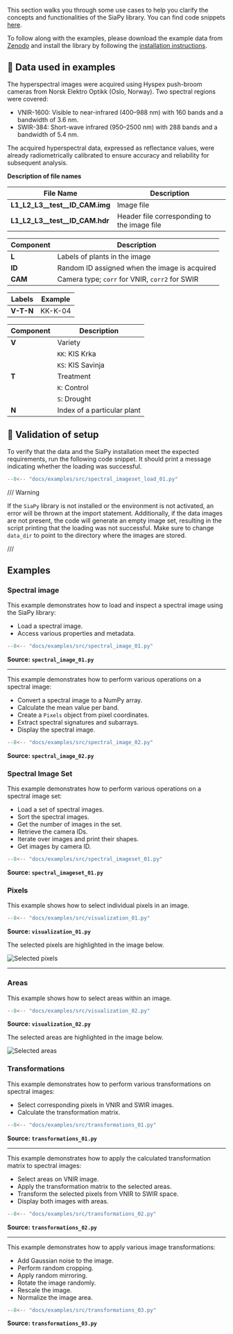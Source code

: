 This section walks you through some use cases to help you clarify the concepts and functionalities of the SiaPy library. You can find code snippets [here](https://github.com/siapy/siapy-lib/tree/main/docs/examples/src).

To follow along with the examples, please download the example data from [Zenodo](https://zenodo.org/records/14534998) and install the library by following the [installation instructions](https://siapy.github.io/siapy-lib/install/).

## 📄 Data used in examples

The hyperspectral images were acquired using Hyspex push-broom cameras from Norsk Elektro Optikk (Oslo, Norway). Two spectral regions were covered:

- VNIR-1600: Visible to near-infrared (400–988 nm) with 160 bands and a bandwidth of 3.6 nm.
- SWIR-384: Short-wave infrared (950–2500 nm) with 288 bands and a bandwidth of 5.4 nm.

The acquired hyperspectral data, expressed as reflectance values, were already radiometrically calibrated to ensure accuracy and reliability for subsequent analysis.

**Description of file names**

| File Name                          | Description                                      |
|------------------------------------|--------------------------------------------------|
| **L1_L2_L3__test__ID_CAM.img**     | Image file                                       |
| **L1_L2_L3__test__ID_CAM.hdr**     | Header file corresponding to the image file      |

| Component | Description                                      |
|-----------|--------------------------------------------------|
| **L**     | Labels of plants in the image                    |
| **ID**    | Random ID assigned when the image is acquired    |
| **CAM**   | Camera type; `corr` for VNIR, `corr2` for SWIR   |

| Labels    | Example       |
|-----------|---------------|
| **V-T-N** | KK-K-04       |

| Component | Description                                      |
|-----------|--------------------------------------------------|
| **V**     | Variety                                          |
|           | `KK`: KIS Krka                                   |
|           | `KS`: KIS Savinja                                |
| **T**     | Treatment                                        |
|           | `K`: Control                                     |
|           | `S`: Drought                                     |
| **N**     | Index of a particular plant                      |

## 🚀 Validation of setup

To verify that the data and the SiaPy installation meet the expected requirements, run the following code snippet. It should print a message indicating whether the loading was successful.

```python
--8<-- "docs/examples/src/spectral_imageset_load_01.py"
```

/// Warning

If the `SiaPy` library is not installed or the environment is not activated, an error will be thrown at the import statement. Additionally, if the data images are not present, the code will generate an empty image set, resulting in the script printing that the loading was not successful. Make sure to change `data_dir` to point to the directory where the images are stored.

///

## Examples

### Spectral image

This example demonstrates how to load and inspect a spectral image using the SiaPy library:

- Load a spectral image.
- Access various properties and metadata.

```python
--8<-- "docs/examples/src/spectral_image_01.py"
```

**Source: `spectral_image_01.py`**

---

This example demonstrates how to perform various operations on a spectral image:

- Convert a spectral image to a NumPy array.
- Calculate the mean value per band.
- Create a `Pixels` object from pixel coordinates.
- Extract spectral signatures and subarrays.
- Display the spectral image.

```python
--8<-- "docs/examples/src/spectral_image_02.py"
```

**Source: `spectral_image_02.py`**

### Spectral Image Set

This example demonstrates how to perform various operations on a spectral image set:

- Load a set of spectral images.
- Sort the spectral images.
- Get the number of images in the set.
- Retrieve the camera IDs.
- Iterate over images and print their shapes.
- Get images by camera ID.

```python
--8<-- "docs/examples/src/spectral_imageset_01.py"
```

**Source: `spectral_imageset_01.py`**

### Pixels

This example shows how to select individual pixels in an image.

```python
--8<-- "docs/examples/src/visualization_01.py"
```

**Source: `visualization_01.py`**

The selected pixels are highlighted in the image below.

![Selected pixels](images/pixels_selection.png)

---

### Areas

This example shows how to select areas within an image.

```python
--8<-- "docs/examples/src/visualization_02.py"
```

**Source: `visualization_02.py`**

The selected areas are highlighted in the image below.

![Selected areas](images/areas_selection.png)

### Transformations

This example demonstrates how to perform various transformations on spectral images:

- Select corresponding pixels in VNIR and SWIR images.
- Calculate the transformation matrix.

```python
--8<-- "docs/examples/src/transformations_01.py"
```

**Source: `transformations_01.py`**

---

This example demonstrates how to apply the calculated transformation matrix to spectral images:

- Select areas on VNIR image.
- Apply the transformation matrix to the selected areas.
- Transform the selected pixels from VNIR to SWIR space.
- Display both images with areas.

```python
--8<-- "docs/examples/src/transformations_02.py"
```

**Source: `transformations_02.py`**

---

This example demonstrates how to apply various image transformations:

- Add Gaussian noise to the image.
- Perform random cropping.
- Apply random mirroring.
- Rotate the image randomly.
- Rescale the image.
- Normalize the image area.

```python
--8<-- "docs/examples/src/transformations_03.py"
```

**Source: `transformations_03.py`**
